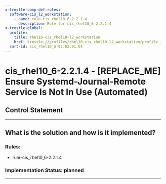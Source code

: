 ```yaml
---
x-trestle-comp-def-rules:
  software-cis_l2_workstation:
    - name: rule-cis_rhel10_6-2.2.1.4
      description: Rule for cis_rhel10_6-2.2.1.4
x-trestle-global:
  profile:
    title: rhel10-cis_rhel10-l2_workstation
    href: trestle://profiles/rhel10-cis_rhel10-l2_workstation/profile.json
  sort-id: cis_rhel10_6-02.02.01.04
---
```


# cis_rhel10_6-2.2.1.4 - \[REPLACE_ME\] Ensure Systemd-Journal-Remote Service Is Not In Use (Automated)

## Control Statement

______________________________________________________________________

## What is the solution and how is it implemented?

<!-- For implementation status enter one of: implemented, partial, planned, alternative, not-applicable -->

<!-- Note that the list of rules under ### Rules: is read-only and changes will not be captured after assembly to JSON -->

<!-- Add control implementation description here for control: cis_rhel10_6-2.2.1.4 -->

### Rules:

  - rule-cis_rhel10_6-2.2.1.4

### Implementation Status: planned

______________________________________________________________________
